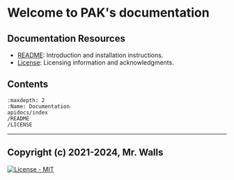# Welcome to PAK's documentation

## Documentation Resources

* [README](./README): Introduction and installation instructions.
* [License](./LICENSE): Licensing information and acknowledgments.

## Contents

```{toctree}
:maxdepth: 2
:Name: Documentation
apidocs/index
/README
/LICENSE
```

---

## Copyright (c) 2021-2024, Mr. Walls

[![License - MIT](https://img.shields.io/github/license/reactive-firewall/pak.svg?maxAge=3600)](https://github.com/reactive-firewall/pak/blob/stable/LICENSE.md)
